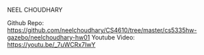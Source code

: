 NEEL CHOUDHARY

Github Repo: https://github.com/neelchoudhary/CS4610/tree/master/cs5335hw-gazebo/neelchoudhary-hw01 
Youtube Video: https://youtu.be/_7uWCRx7IwY


